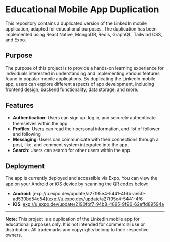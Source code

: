 # Educational Mobile App Duplication

This repository contains a duplicated version of the LinkedIn mobile application, adapted for educational purposes. The duplication has been implemented using React Native, MongoDB, Redis, GraphQL, Tailwind CSS, and Expo.

## Purpose

The purpose of this project is to provide a hands-on learning experience for individuals interested in understanding and implementing various features found in popular mobile applications. By duplicating the LinkedIn mobile app, users can explore different aspects of app development, including frontend design, backend functionality, data storage, and more.

## Features

- **Authentication**: Users can sign up, log in, and securely authenticate themselves within the app.
- **Profiles**: Users can read their personal information, and list of follower and following
- **Messaging**: Users can communicate with their connections through a post, like, and comment system integrated into the app.
- **Search**: Users can search for other users within the app.

## Deployment

The app is currently deployed and accessible via Expo. You can view the app on your Android or iOS device by scanning the QR codes below:

- **Android**: [exp://u.expo.dev/update/a27f95e4-5441-4f6b-ae50-ad530bd54d54](exp://u.expo.dev/update/a27f95e4-5441-4f6
- **iOS**: [exp://u.expo.dev/update/2190fbf7-94b8-4895-9f96-62effd89594a](exp://u.expo.dev/update/2190fbf7-94b8-4895-9f96-62effd89594a)

---

**Note:** This project is a duplication of the LinkedIn mobile app for educational purposes only. It is not intended for commercial use or distribution. All trademarks and copyrights belong to their respective owners.
